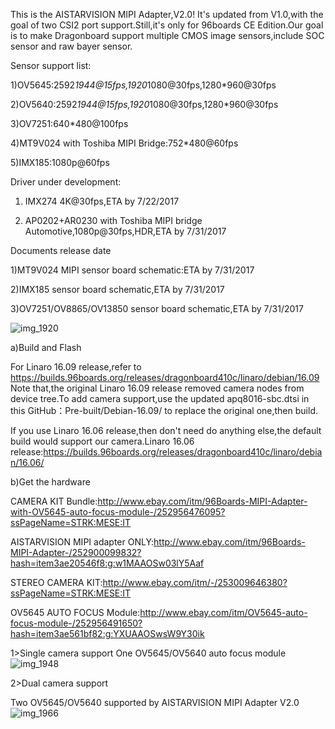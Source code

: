 This is the AISTARVISION MIPI Adapter,V2.0! It's updated from V1.0,with the goal of two CSI2 port support.Still,it's only for 96boards CE Edition.Our goal is to make Dragonboard support multiple CMOS image sensors,include SOC sensor and raw bayer sensor.

Sensor support list:

1)OV5645:2592*1944@15fps,1920*1080@30fps,1280*960@30fps

2)OV5640:2592*1944@15fps,1920*1080@30fps,1280*960@30fps

3)OV7251:640*480@100fps

4)MT9V024 with Toshiba MIPI Bridge:752*480@60fps

5)IMX185:1080p@60fps

Driver under development:

1) IMX274
  4K@30fps,ETA by 7/22/2017
  
2) AP0202+AR0230 with Toshiba MIPI bridge
  Automotive,1080p@30fps,HDR,ETA by 7/31/2017
  
Documents release date

1)MT9V024 MIPI sensor board schematic:ETA by 7/31/2017

2)IMX185 sensor board schematic,ETA by 7/31/2017

3)OV7251/OV8865/OV13850 sensor board schematic,ETA by 7/31/2017


![img_1920](https://cloud.githubusercontent.com/assets/22780075/25014460/b3ec0d7c-202c-11e7-958e-fe873ddf64c9.JPG)

a)Build and Flash

For Linaro 16.09 release,refer to https://builds.96boards.org/releases/dragonboard410c/linaro/debian/16.09        Note that,the original Linaro 16.09 release removed camera nodes from device tree.To add camera support,use the updated apq8016-sbc.dtsi in this GitHub：Pre-built/Debian-16.09/ to replace the original one,then build.

If you use Linaro 16.06 release,then don't need do anything else,the default build would support our camera.Linaro 16.06 release:https://builds.96boards.org/releases/dragonboard410c/linaro/debian/16.06/

b)Get the hardware

CAMERA KIT Bundle:http://www.ebay.com/itm/96Boards-MIPI-Adapter-with-OV5645-auto-focus-module-/252956476095?ssPageName=STRK:MESE:IT

AISTARVISION MIPI adapter ONLY:http://www.ebay.com/itm/96Boards-MIPI-Adapter-/252900099832?hash=item3ae20546f8:g:w1MAAOSw03lY5Aaf

STEREO CAMERA KIT:http://www.ebay.com/itm/-/253009646380?ssPageName=STRK:MESE:IT

OV5645 AUTO FOCUS Module:http://www.ebay.com/itm/OV5645-auto-focus-module-/252956491650?hash=item3ae561bf82:g:YXUAAOSwsW9Y30ik

1>Single camera support
One OV5645/OV5640 auto focus module
![img_1948](https://cloud.githubusercontent.com/assets/22780075/24592272/728c99a8-17c8-11e7-880a-757cf84d0f45.jpg)

2>Dual camera support

Two OV5645/OV5640 supported by AISTARVISION MIPI Adapter V2.0
![img_1966](https://cloud.githubusercontent.com/assets/22780075/24592212/ca0ae0e6-17c7-11e7-9c82-a632147f91d1.jpg)



